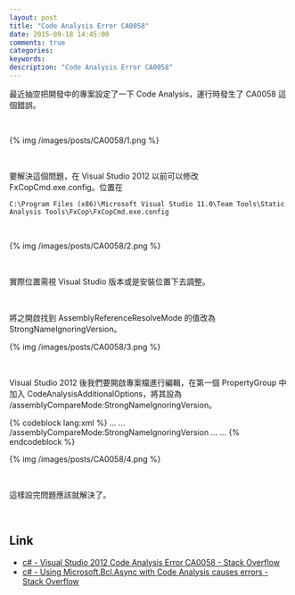```yaml
---
layout: post
title: "Code Analysis Error CA0058"
date: 2015-09-18 14:45:00
comments: true
categories: 
keywords: 
description: "Code Analysis Error CA0058"
---
```


最近抽空把開發中的專案設定了一下 Code Analysis，運行時發生了 CA0058 這個錯誤。  

<!-- More -->

<br/>


{% img /images/posts/CA0058/1.png %}

<br/>


要解決這個問題，在 Visual Studio 2012 以前可以修改 FxCopCmd.exe.config。位置在

    C:\Program Files (x86)\Microsoft Visual Studio 11.0\Team Tools\Static Analysis Tools\FxCop\FxCopCmd.exe.config

<br/>


{% img /images/posts/CA0058/2.png %}

<br/>


實際位置需視 Visual Studio 版本或是安裝位置下去調整。  

<br/>


將之開啟找到 AssemblyReferenceResolveMode 的值改為 StrongNameIgnoringVersion。  

{% img /images/posts/CA0058/3.png %}

<br/>


Visual Studio 2012 後我們要開啟專案檔進行編輯，在第一個 PropertyGroup 中加入 CodeAnalysisAdditionalOptions，將其設為 /assemblyCompareMode:StrongNameIgnoringVersion。  

{% codeblock lang:xml %}
...
<PropertyGroup>
  ...
  <CodeAnalysisAdditionalOptions>/assemblyCompareMode:StrongNameIgnoringVersion</CodeAnalysisAdditionalOptions>
  ...
</PropertyGroup>
...
{% endcodeblock %}


{% img /images/posts/CA0058/4.png %}

<br/>


這樣設完問題應該就解決了。  

<br/>


Link
----
* [c# - Visual Studio 2012 Code Analysis Error CA0058 - Stack Overflow](http://stackoverflow.com/questions/26058751/visual-studio-2012-code-analysis-error-ca0058)
* [c# - Using Microsoft.Bcl.Async with Code Analysis causes errors - Stack Overflow](http://stackoverflow.com/questions/17298281/using-microsoft-bcl-async-with-code-analysis-causes-errors/17935400#17935400)
